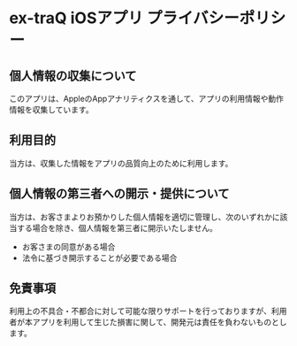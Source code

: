 # ex-traQ iOSアプリ プライバシーポリシー

## 個人情報の収集について
このアプリは、AppleのAppアナリティクスを通して、アプリの利用情報や動作情報を収集しています。

## 利用目的
当方は、収集した情報をアプリの品質向上のために利用します。

## 個人情報の第三者への開示・提供について
当方は、お客さまよりお預かりした個人情報を適切に管理し、次のいずれかに該当する場合を除き、個人情報を第三者に開示いたしません。
- お客さまの同意がある場合
- 法令に基づき開示することが必要である場合

## 免責事項
利用上の不具合・不都合に対して可能な限りサポートを行っておりますが、利用者が本アプリを利用して生じた損害に関して、開発元は責任を負わないものとします。
